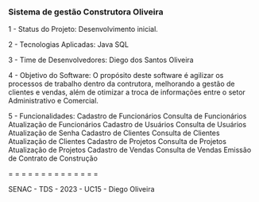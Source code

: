 ### Sistema de gestão Construtora Oliveira ###

1 - Status do Projeto:
      Desenvolvimento inicial.

2 - Tecnologias Aplicadas: 
      Java
      SQL

3 - Time de Desenvolvedores:
      Diego dos Santos Oliveira

4 - Objetivo do Software:
      O propósito deste software é agilizar os processos de trabalho dentro da contrutora, 
      melhorando a gestão de clientes e vendas, além de otimizar a troca de informações 
      entre o setor Administrativo e Comercial.

5 - Funcionalidades:
      Cadastro de Funcionários
        Consulta de Funcionários
          Atualização de Funcionários
      Cadastro de Usuários
        Consulta de Usuários
          Atualização de Senha
      Cadastro de Clientes
        Consulta de Clientes
          Atualização de Clientes
      Cadastro de Projetos
        Consulta de Projetos
          Atualização de Projetos
      Cadastro de Vendas
        Consulta de Vendas
          Emissão de Contrato de Construção


=      =      =      =      =      =      =      =      =      =      =      =      =      =

SENAC - TDS - 2023 - UC15 - Diego Oliveira
